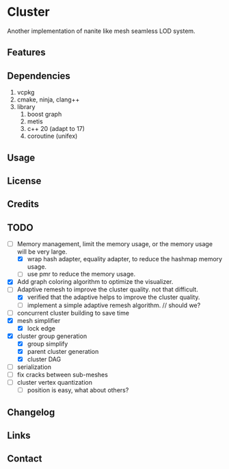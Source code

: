 # Cluster

Another implementation of nanite like mesh seamless LOD system.

## Features

## Dependencies

1. vcpkg
2. cmake, ninja, clang++
3. library
   1. boost graph
   2. metis
   3. c++ 20 (adapt to 17)
   4. coroutine (unifex)

## Usage

## License

## Credits

## TODO     

- [ ] Memory management, limit the memory usage, or the memory usage will be very large.
  - [x] wrap hash adapter, equality adapter, to reduce the hashmap memory usage.
  - [ ] use pmr to reduce the memory usage.
- [x] Add graph coloring algorithm to optimize the visualizer.
- [ ] Adaptive remesh to improve the cluster quality. not that difficult.
  - [x] verified that the adaptive helps to improve the cluster quality.
  - [ ] implement a simple adaptive remesh algorithm. // should we?
- [ ] concurrent cluster building to save time
- [x] mesh simplifier
  - [x] lock edge
- [x] cluster group generation
  - [x] group simplify
  - [x] parent cluster generation
  - [x] cluster DAG
- [ ] serialization
- [ ] fix cracks between sub-meshes
- [ ] cluster vertex quantization
  - [ ] position is easy, what about others?

## Changelog

## Links

## Contact